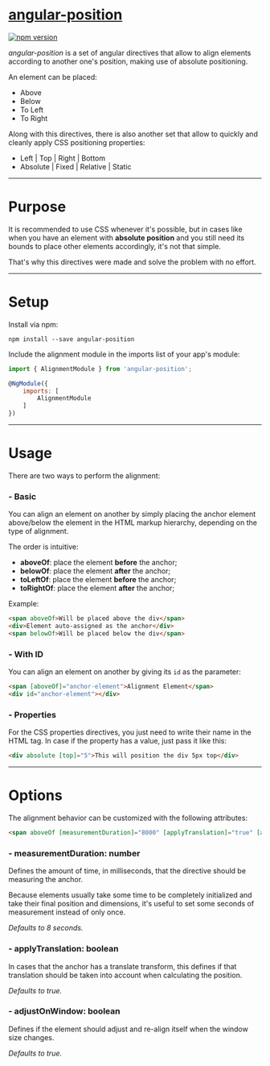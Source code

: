 # [angular-position](https://github.com/sergiocarneiro/angular-position)

[![npm version](https://badge.fury.io/js/angular-position.svg)](https://www.npmjs.com/package/angular-position)

*angular-position* is a set of angular directives that allow to align elements according to another one's position, making use of absolute positioning.

An element can be placed:

* Above
* Below
* To Left
* To Right

Along with this directives, there is also another set that allow to quickly and cleanly apply CSS positioning properties:

* Left | Top | Right | Bottom
* Absolute | Fixed | Relative | Static

-----------

# Purpose

It is recommended to use CSS whenever it's possible, but in cases like when you have an element with **absolute position** and you still need its bounds to place other elements accordingly, it's not that simple.

That's why this directives were made and solve the problem with no effort.

-----------

# Setup

Install via npm:
```
npm install --save angular-position
```

Include the alignment module in the imports list of your app's module:
```js
import { AlignmentModule } from 'angular-position';

@NgModule({
    imports: [
        AlignmentModule
    ]
})
```

-----------

# Usage
There are two ways to perform the alignment:

### - Basic
You can align an element on another by simply placing the anchor element above/below
the element in the HTML markup hierarchy, depending on the type of alignment.

The order is intuitive:
- **aboveOf**: place the element **before** the anchor;
- **belowOf**: place the element **after** the anchor;
- **toLeftOf**: place the element **before** the anchor;
- **toRightOf**: place the element **after** the anchor;

Example:
```html
<span aboveOf>Will be placed above the div</span>
<div>Element auto-assigned as the anchor</div>
<span belowOf>Will be placed below the div</span>
```

### - With ID
You can align an element on another by giving its `id` as the parameter:
```html
<span [aboveOf]="anchor-element">Alignment Element</span>
<div id="anchor-element"></div>
```

### - Properties
For the CSS properties directives, you just need to write their name in the HTML tag.
In case if the property has a value, just pass it like this:
```html
<div absolute [top]="5">This will position the div 5px top</div>
```

-----------

# Options
The alignment behavior can be customized with the following attributes:
```html
<span aboveOf [measurementDuration]="8000" [applyTranslation]="true" [adjustOnWindow]="true"></span>
```

### - measurementDuration: number
Defines the amount of time, in milliseconds, that the directive should be measuring the anchor.

Because elements usually take some time to be completely initialized and take their final position and dimensions,
it's useful to set some seconds of measurement instead of only once.

*Defaults to 8 seconds.*

### - applyTranslation: boolean
In cases that the anchor has a translate transform, this defines if that translation should be taken into account when calculating the position.

*Defaults to true.*

### - adjustOnWindow: boolean
Defines if the element should adjust and re-align itself when the window size changes.

*Defaults to true.*